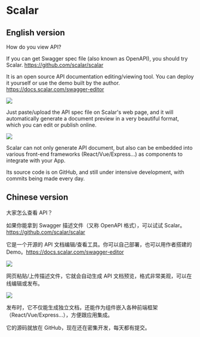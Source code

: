 # Scalar

## English version

How do you view API?

If you can get Swagger spec file (also known as OpenAPI), you should try Scalar. https://github.com/scalar/scalar

It is an open source API documentation editing/viewing tool. You can deploy it yourself or use the demo built by the author. https://docs.scalar.com/swagger-editor

![](https://cdn.beekka.com/blogimg/asset/202312/bg2023122002.webp)

Just paste/upload the API spec file on Scalar's web page, and it will automatically generate a document preview in a very beautiful format, which you can edit or publish online.

![](https://cdn.beekka.com/blogimg/asset/202312/bg2023122003.webp)

Scalar can not only generate API document, but also can be embedded into various front-end frameworks (React/Vue/Express...) as components to integrate with your App.

Its source code is on GitHub, and still under intensive development, with commits being made every day.

## Chinese version

大家怎么查看 API？

如果你能拿到 Swagger 描述文件（又称 OpenAPI 格式），可以试试 Scalar。https://github.com/scalar/scalar

它是一个开源的 API 文档编辑/查看工具。你可以自己部署，也可以用作者搭建的 Demo。https://docs.scalar.com/swagger-editor

![](https://cdn.beekka.com/blogimg/asset/202312/bg2023122002.webp)

网页粘贴/上传描述文件，它就会自动生成 API 文档预览，格式非常美观，可以在线编辑或发布。

![](https://cdn.beekka.com/blogimg/asset/202312/bg2023122003.webp)

发布时，它不仅能生成独立文档，还能作为组件嵌入各种前端框架（React/Vue/Express...），方便跟应用集成。

它的源码就放在 GitHub，现在还在密集开发，每天都有提交。
